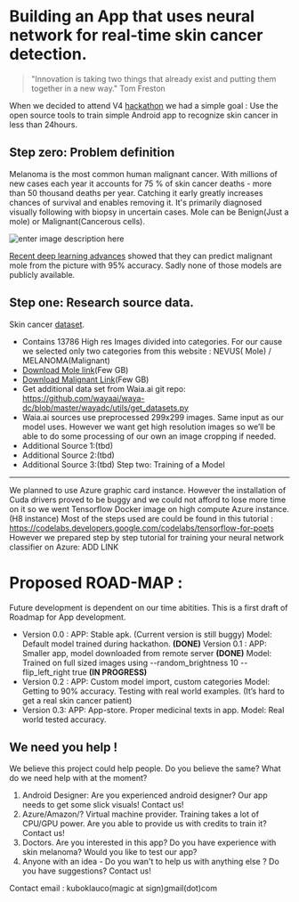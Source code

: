 Building an App that uses neural network for real-time skin cancer detection.
========================================================================

>"Innovation is taking two things that already exist and putting them together in a new way." Tom Freston

When we decided to attend V4 [hackathon](https://developer.att.com/static-assets/documents/events/V4_HackFlyer_021517.pdf) we had a simple goal :
Use the open source tools to train simple Android app to recognize skin cancer in less than 24hours.

Step zero: Problem definition
--------------------------------

Melanoma is the most common human malignant cancer. With millions of new cases each year it accounts for 75 % of skin cancer deaths - more than 50 thousand deaths per year. Catching it early greatly increases chances of survival and enables removing it. It's primarily diagnosed visually following with biopsy in uncertain cases. Mole can be Benign(Just a mole) or Malignant(Cancerous cells).

![enter image description here](http://www.drspitler.com/images/slide4.jpg)

[Recent deep learning advances](https://www.youtube.com/watch?v=toK1OSLep3s) showed that they can predict malignant mole from the picture with 95% accuracy. 
Sadly none of those models are publicly available.

Step one: Research source data.
-------------------------------

Skin cancer [dataset](https://isic-archive.com/#images).
 - Contains 13786 High res Images divided into categories. For our cause we selected only two categories from this website : NEVUS( Mole) / MELANOMA(Malignant)
 - [Download Mole link](https://isic-archive.com/api/v1/image/download?filter=%7B%22operator%22:%22and%22,%22operands%22:%5B%7B%22operator%22:%22not%20in%22,%22operands%22:%5B%7B%22identifier%22:%22meta.clinical.benign_malignant%22,%22type%22:%22string%22%7D,%5B%22indeterminate%22,%22indeterminate/benign%22,%22indeterminate/malignant%22,%22malignant%22,%22__null__%22%5D%5D%7D,%7B%22operator%22:%22and%22,%22operands%22:%5B%7B%22operator%22:%22not%20in%22,%22operands%22:%5B%7B%22identifier%22:%22meta.clinical.diagnosis%22,%22type%22:%22string%22%7D,%5B%22actinic%20keratosis%22,%22angiofibroma%20or%20fibrous%20papule%22,%22angioma%22,%22atypical%20melanocytic%20proliferation%22,%22basal%20cell%20carcinoma%22,%22dermatofibroma%22,%22lentigo%20NOS%22,%22lentigo%20simplex%22,%22lichenoid%20keratosis%22,%22melanoma%22,%22other%22,%22scar%22,%22seborrheic%20keratosis%22,%22solar%20lentigo%22,%22squamous%20cell%20carcinoma%22,%22__null__%22%5D%5D%7D,%7B%22operator%22:%22in%22,%22operands%22:%5B%7B%22identifier%22:%22meta.tags%22,%22type%22:%22string%22%7D,%5B%22ISBI%202016:%20Test%22,%22ISBI%202016:%20Training%22,%22ISBI%202017:%20Test%22,%22ISBI%202017:%20Training%22,%22ISBI%202017:%20Validation%22,%22accepted%22,%5B%5D%5D%5D%7D%5D%7D%5D%7D)(Few GB)
 - [Download Malignant Link](https://isic-archive.com/api/v1/image/download?filter=%7B%22operator%22:%22and%22,%22operands%22:%5B%7B%22operator%22:%22not%20in%22,%22operands%22:%5B%7B%22identifier%22:%22meta.clinical.benign_malignant%22,%22type%22:%22string%22%7D,%5B%22benign%22,%22indeterminate%22,%22indeterminate/benign%22,%22indeterminate/malignant%22,%22__null__%22%5D%5D%7D,%7B%22operator%22:%22and%22,%22operands%22:%5B%7B%22operator%22:%22not%20in%22,%22operands%22:%5B%7B%22identifier%22:%22meta.clinical.diagnosis%22,%22type%22:%22string%22%7D,%5B%22actinic%20keratosis%22,%22angiofibroma%20or%20fibrous%20papule%22,%22angioma%22,%22atypical%20melanocytic%20proliferation%22,%22basal%20cell%20carcinoma%22,%22dermatofibroma%22,%22lentigo%20NOS%22,%22lentigo%20simplex%22,%22lichenoid%20keratosis%22,%22nevus%22,%22other%22,%22scar%22,%22seborrheic%20keratosis%22,%22solar%20lentigo%22,%22squamous%20cell%20carcinoma%22,%22__null__%22%5D%5D%7D,%7B%22operator%22:%22in%22,%22operands%22:%5B%7B%22identifier%22:%22meta.tags%22,%22type%22:%22string%22%7D,%5B%22ISBI%202016:%20Test%22,%22ISBI%202016:%20Training%22,%22ISBI%202017:%20Test%22,%22ISBI%202017:%20Training%22,%22ISBI%202017:%20Validation%22,%22accepted%22,%5B%5D%5D%5D%7D%5D%7D%5D%7D)(Few GB)
 - Get additional data set from Waia.ai git repo:
https://github.com/wayaai/waya-dc/blob/master/wayadc/utils/get_datasets.py
 - Waia.ai sources use preprocessed 299x299 images. Same input as our model uses. However we want get high resolution images so we’ll be able to do some processing of our own an image cropping if needed.
 - Additional Source 1:(tbd)
 - Additional Source 2:(tbd)
 - Additional Source 3:(tbd)
Step two: Training of a Model
-----------------------------
We planned to use Azure graphic card instance. However the installation of Cuda drivers proved to be buggy and we could not afford to lose more time on it so we went Tensorflow Docker image on high compute Azure instance. (H8 instance)
Most of the steps used are could be found in this tutorial : https://codelabs.developers.google.com/codelabs/tensorflow-for-poets
However we prepared step by step tutorial for training your neural network classifier on Azure:
ADD LINK

Proposed ROAD-MAP :
===================
Future development is dependent on our time abitities.
This is a first draft of Roadmap for App development.

 - Version 0.0 : APP: Stable apk. (Current version is still buggy)
                          Model: Default model trained during hackathon.
**(DONE)**
Version 0.1 : APP: Smaller app, model downloaded from remote server **(DONE)**
                       Model: Trained on full sized images using --random_brightness 10 --flip_left_right true **(IN PROGRESS)**
 - Version 0.2 : APP: Custom model import, custom categories
                          Model: Getting to 90% accuracy. Testing with real world examples. (It’s hard to get a               real skin
   cancer patient)
 - Version 0.3: APP: App-store. Proper medicinal texts in app.
                                  Model: Real world tested accuracy.

We need you help !
------------------
We believe this project could help people. Do you believe the same?
What do we need help with at the moment?
1) Android Designer:  Are you experienced android designer? Our app needs to get some slick visuals! Contact us!
2) Azure/Amazon/? Virtual machine provider. Training takes a lot of CPU/GPU power. Are you able to provide us with credits to train it? Contact us!
3) Doctors. Are you interested in this app? Do you have experience with skin melanoma? Would you like to test our app?
4) Anyone with an idea - Do you wan't to help us with anything else ? Do you have suggestions? Contact us!

Contact email : kuboklauco(magic at sign)gmail(dot)com

